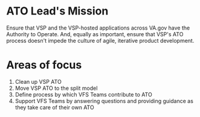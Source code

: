 # ATO Lead's Mission

Ensure that VSP and the VSP-hosted applications across VA.gov have the Authority to Operate. And, equally as important, ensure that VSP's ATO process doesn't impede the culture of agile, iterative product development.

# Areas of focus

1) Clean up VSP ATO
2) Move VSP ATO to the split model
3) Define process by which VFS Teams contribute to ATO
4) Support VFS Teams by answering questions and providing guidance as they take care of their own ATO
